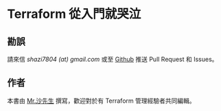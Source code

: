 # Terraform 從入門就哭泣

## 勘誤

請來信 _shazi7804 \(at\) gmail.com_ 或至 [Github](https://github.com/shazi7804/terraform-manage-guide) 推送 Pull Request 和 Issues。

## 作者

本書由 [Mr.沙先生](https://shazi.info) 撰寫，歡迎對於有 Terraform 管理經驗者共同編輯。